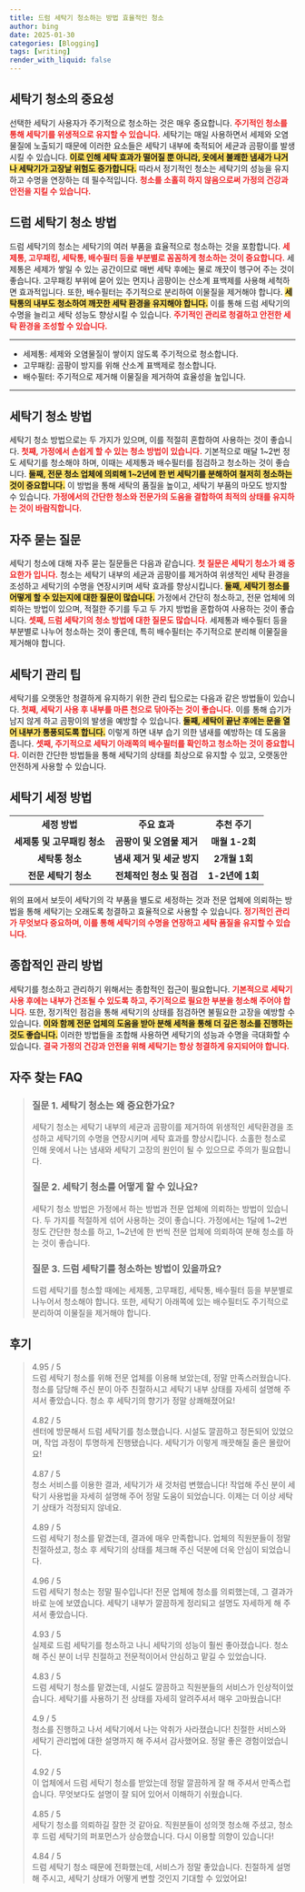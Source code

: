 ```yaml
---
title: 드럼 세탁기 청소하는 방법 효율적인 청소
author: bing
date: 2025-01-30
categories: [Blogging]
tags: [writing]
render_with_liquid: false
---
```



<h2 id='세탁기 청소의 중요성'>세탁기 청소의 중요성</h2>

<p>선택한 세탁기 사용자가 주기적으로 청소하는 것은 매우 중요합니다. <b><span style="color: #ee2323;">주기적인 청소를 통해 세탁기를 위생적으로 유지할 수 있습니다.</span></b> 세탁기는 매일 사용하면서 세제와 오염물질에 노출되기 때문에 이러한 요소들은 세탁기 내부에 축적되어 세균과 곰팡이를 발생시킬 수 있습니다. <b><span style="background-color: #ffe066;">이로 인해 세탁 효과가 떨어질 뿐 아니라, 옷에서 불쾌한 냄새가 나거나 세탁기가 고장날 위험도 증가합니다.</span></b> 따라서 정기적인 청소는 세탁기의 성능을 유지하고 수명을 연장하는 데 필수적입니다. <b><span style="color: #ee2323;">청소를 소홀히 하지 않음으로써 가정의 건강과 안전을 지킬 수 있습니다.</span></b></p>

<h2 id='드럼 세탁기 청소 방법'>드럼 세탁기 청소 방법</h2>

<p>드럼 세탁기의 청소는 세탁기의 여러 부품을 효율적으로 청소하는 것을 포함합니다. <b><span style="color: #ee2323;">세제통, 고무패킹, 세탁통, 배수필터 등을 부분별로 꼼꼼하게 청소하는 것이 중요합니다.</span></b> 세제통은 세제가 쌓일 수 있는 공간이므로 매번 세탁 후에는 물로 깨끗이 헹구어 주는 것이 좋습니다. 고무패킹 부위에 묻어 있는 먼지나 곰팡이는 산소계 표백제를 사용해 세척하면 효과적입니다. 또한, 배수필터는 주기적으로 분리하여 이물질을 제거해야 합니다. <b><span style="background-color: #ffe066;">세탁통의 내부도 청소하여 깨끗한 세탁 환경을 유지해야 합니다.</span></b> 이를 통해 드럼 세탁기의 수명을 늘리고 세탁 성능도 향상시킬 수 있습니다. <b><span style="color: #ee2323;">주기적인 관리로 청결하고 안전한 세탁 환경을 조성할 수 있습니다.</span></b></p>

<hr />

<ul>
    <li>세제통: 세제와 오염물질이 쌓이지 않도록 주기적으로 청소합니다.</li>
    <li>고무패킹: 곰팡이 방지를 위해 산소계 표백제로 청소합니다.</li>
    <li>배수필터: 주기적으로 제거해 이물질을 제거하여 효율성을 높입니다.</li>
</ul>

<hr />

<h2 id='세탁기 청소 방법'>세탁기 청소 방법</h2>

<p>세탁기 청소 방법으로는 두 가지가 있으며, 이를 적절히 혼합하여 사용하는 것이 좋습니다. <b><span style="color: #ee2323;">첫째, 가정에서 손쉽게 할 수 있는 청소 방법이 있습니다.</span></b> 기본적으로 매달 1~2번 정도 세탁기를 청소해야 하며, 이때는 세제통과 배수필터를 점검하고 청소하는 것이 좋습니다. <b><span style="background-color: #ffe066;">둘째, 전문 청소 업체에 의뢰해 1~2년에 한 번 세탁기를 분해하여 철저히 청소하는 것이 중요합니다.</span></b> 이 방법을 통해 세탁의 품질을 높이고, 세탁기 부품의 마모도 방지할 수 있습니다. <b><span style="color: #ee2323;">가정에서의 간단한 청소와 전문가의 도움을 결합하여 최적의 상태를 유지하는 것이 바람직합니다.</span></b></p>

<h2 id='자주 묻는 질문'>자주 묻는 질문</h2>

<p>세탁기 청소에 대해 자주 묻는 질문들은 다음과 같습니다. <b><span style="color: #ee2323;">첫 질문은 세탁기 청소가 왜 중요한가 입니다.</span></b> 청소는 세탁기 내부의 세균과 곰팡이를 제거하여 위생적인 세탁 환경을 조성하고 세탁기의 수명을 연장시키며 세탁 효과를 향상시킵니다. <b><span style="background-color: #ffe066;">둘째, 세탁기 청소를 어떻게 할 수 있는지에 대한 질문이 많습니다.</span></b> 가정에서 간단히 청소하고, 전문 업체에 의뢰하는 방법이 있으며, 적절한 주기를 두고 두 가지 방법을 혼합하여 사용하는 것이 좋습니다. <b><span style="color: #ee2323;">셋째, 드럼 세탁기의 청소 방법에 대한 질문도 많습니다.</span></b> 세제통과 배수필터 등을 부분별로 나누어 청소하는 것이 좋은데, 특히 배수필터는 주기적으로 분리해 이물질을 제거해야 합니다.</p>

<h2 id='세탁기 관리 팁'>세탁기 관리 팁</h2>

<p>세탁기를 오랫동안 청결하게 유지하기 위한 관리 팁으로는 다음과 같은 방법들이 있습니다. <b><span style="color: #ee2323;">첫째, 세탁기 사용 후 내부를 마른 천으로 닦아주는 것이 좋습니다.</span></b> 이를 통해 습기가 남지 않게 하고 곰팡이의 발생을 예방할 수 있습니다. <b><span style="background-color: #ffe066;">둘째, 세탁이 끝난 후에는 문을 열어 내부가 통풍되도록 합니다.</span></b> 이렇게 하면 내부 습기 의한 냄새를 예방하는 데 도움을 줍니다. <b><span style="color: #ee2323;">셋째, 주기적으로 세탁기 아래쪽의 배수필터를 확인하고 청소하는 것이 중요합니다.</span></b> 이러한 간단한 방법들을 통해 세탁기의 상태를 최상으로 유지할 수 있고, 오랫동안 안전하게 사용할 수 있습니다.</p>

<h2 id='세탁기 세정 방법'>세탁기 세정 방법</h2>

<table>
    <tr>
        <td style="text-align: center; height: 17px;"><b>세정 방법</b></td>
        <td style="text-align: center; height: 17px;"><b>주요 효과</b></td>
        <td style="text-align: center; height: 17px;"><b>추천 주기</b></td>
    </tr>
    <tr>
        <td style="text-align: center; height: 17px;"><b>세제통 및 고무패킹 청소</b></td>
        <td style="text-align: center; height: 17px;"><b>곰팡이 및 오염물 제거</b></td>
        <td style="text-align: center; height: 17px;"><b>매월 1-2회</b></td>
    </tr>
    <tr>
        <td style="text-align: center; height: 17px;"><b>세탁통 청소</b></td>
        <td style="text-align: center; height: 17px;"><b>냄새 제거 및 세균 방지</b></td>
        <td style="text-align: center; height: 17px;"><b>2개월 1회</b></td>
    </tr>
    <tr>
        <td style="text-align: center; height: 17px;"><b>전문 세탁기 청소</b></td>
        <td style="text-align: center; height: 17px;"><b>전체적인 청소 및 점검</b></td>
        <td style="text-align: center; height: 17px;"><b>1-2년에 1회</b></td>
    </tr>
</table>

<p>위의 표에서 보듯이 세탁기의 각 부품을 별도로 세정하는 것과 전문 업체에 의뢰하는 방법을 통해 세탁기는 오래도록 청결하고 효율적으로 사용할 수 있습니다. <b><span style="color: #ee2323;">정기적인 관리가 무엇보다 중요하며, 이를 통해 세탁기의 수명을 연장하고 세탁 품질을 유지할 수 있습니다.</span></b></p>

<h2 id='종합적인 관리 방법'>종합적인 관리 방법</h2>

<p>세탁기를 청소하고 관리하기 위해서는 종합적인 접근이 필요합니다. <b><span style="color: #ee2323;">기본적으로 세탁기 사용 후에는 내부가 건조될 수 있도록 하고, 주기적으로 필요한 부분을 청소해 주어야 합니다.</span></b> 또한, 정기적인 점검을 통해 세탁기의 상태를 점검하면 불필요한 고장을 예방할 수 있습니다. <b><span style="background-color: #ffe066;">이와 함께 전문 업체의 도움을 받아 분해 세척을 통해 더 깊은 청소를 진행하는 것도 좋습니다.</span></b> 이러한 방법들을 조합해 사용하면 세탁기의 성능과 수명을 극대화할 수 있습니다. <b><span style="color: #ee2323;">결국 가정의 건강과 안전을 위해 세탁기는 항상 청결하게 유지되어야 합니다.</span></b></p>


<h2 id='자주_찾는_FAQ'>자주 찾는 FAQ</h2>
<div itemscope="" itemtype="https://schema.org/FAQPage"> 
<blockquote> 
<div itemscope="" itemprop="mainEntity" itemtype="https://schema.org/Question"> 
<h3 itemprop="name">질문 1. 세탁기 청소는 왜 중요한가요?</h3> 
<div itemscope="" itemprop="acceptedAnswer" itemtype="https://schema.org/Answer"> 
<span itemprop="text"> 
<p>세탁기 청소는 세탁기 내부의 세균과 곰팡이를 제거하여 위생적인 세탁환경을 조성하고 세탁기의 수명을 연장시키며 세탁 효과를 향상시킵니다. 소홀한 청소로 인해 옷에서 나는 냄새와 세탁기 고장의 원인이 될 수 있으므로 주의가 필요합니다.</p> 
</span> 
</div> 
</div> 
<div itemscope="" itemprop="mainEntity" itemtype="https://schema.org/Question"> 
<h3 itemprop="name">질문 2. 세탁기 청소를 어떻게 할 수 있나요?</h3> 
<div itemscope="" itemprop="acceptedAnswer" itemtype="https://schema.org/Answer"> 
<span itemprop="text"> 
<p>세탁기 청소 방법은 가정에서 하는 방법과 전문 업체에 의뢰하는 방법이 있습니다. 두 가지를 적절하게 섞어 사용하는 것이 좋습니다. 가정에서는 1달에 1~2번 정도 간단한 청소를 하고, 1~2년에 한 번씩 전문 업체에 의뢰하여 분해 청소를 하는 것이 좋습니다.</p> 
</span> 
</div> 
</div> 
<div itemscope="" itemprop="mainEntity" itemtype="https://schema.org/Question"> 
<h3 itemprop="name">질문 3. 드럼 세탁기를 청소하는 방법이 있을까요?</h3> 
<div itemscope="" itemprop="acceptedAnswer" itemtype="https://schema.org/Answer"> 
<span itemprop="text"> 
<p>드럼 세탁기를 청소할 때에는 세제통, 고무패킹, 세탁통, 배수필터 등을 부분별로 나누어서 청소해야 합니다. 또한, 세탁기 아래쪽에 있는 배수필터도 주기적으로 분리하여 이물질을 제거해야 합니다.</p> 
</span> 
</div> 
</div> 
</blockquote> 
</div>
<h2 id='후기'>후기</h2>
<div itemscope itemtype="https://schema.org/Product">
  <blockquote>
  <div itemprop="review" itemscope itemtype="https://schema.org/Review">
      <div itemprop="reviewRating" itemscope itemtype="https://schema.org/Rating"> <span itemprop="ratingValue">4.95</span> / <span itemprop="bestRating">5</span> </div>
      <span itemprop="reviewBody">드럼 세탁기 청소를 위해 전문 업체를 이용해 보았는데, 정말 만족스러웠습니다. 청소를 담당해 주신 분이 아주 친절하시고 세탁기 내부 상태를 자세히 설명해 주셔서 좋았습니다. 청소 후 세탁기의 향기가 정말 상쾌해졌어요!</span>
  </div>
  <br>
  <div itemprop="review" itemscope itemtype="https://schema.org/Review">
      <div itemprop="reviewRating" itemscope itemtype="https://schema.org/Rating"> <span itemprop="ratingValue">4.82</span> / <span itemprop="bestRating">5</span> </div>
      <span itemprop="reviewBody">센터에 방문해서 드럼 세탁기를 청소했습니다. 시설도 깔끔하고 정돈되어 있었으며, 작업 과정이 투명하게 진행됐습니다. 세탁기가 이렇게 깨끗해질 줄은 몰랐어요!</span>
  </div>
  <br>
  <div itemprop="review" itemscope itemtype="https://schema.org/Review">
      <div itemprop="reviewRating" itemscope itemtype="https://schema.org/Rating"> <span itemprop="ratingValue">4.87</span> / <span itemprop="bestRating">5</span> </div>
      <span itemprop="reviewBody">청소 서비스를 이용한 결과, 세탁기가 새 것처럼 변했습니다! 작업해 주신 분이 세탁기 사용법을 자세히 설명해 주어 정말 도움이 되었습니다. 이제는 더 이상 세탁기 상태가 걱정되지 않네요.</span>
  </div>
  <br>
  <div itemprop="review" itemscope itemtype="https://schema.org/Review">
      <div itemprop="reviewRating" itemscope itemtype="https://schema.org/Rating"> <span itemprop="ratingValue">4.89</span> / <span itemprop="bestRating">5</span> </div>
      <span itemprop="reviewBody">드럼 세탁기 청소를 맡겼는데, 결과에 매우 만족합니다. 업체의 직원분들이 정말 친절하셨고, 청소 후 세탁기의 상태를 체크해 주신 덕분에 더욱 안심이 되었습니다.</span>
  </div>
  <br>
  <div itemprop="review" itemscope itemtype="https://schema.org/Review">
      <div itemprop="reviewRating" itemscope itemtype="https://schema.org/Rating"> <span itemprop="ratingValue">4.96</span> / <span itemprop="bestRating">5</span> </div>
      <span itemprop="reviewBody">드럼 세탁기 청소는 정말 필수입니다! 전문 업체에 청소를 의뢰했는데, 그 결과가 바로 눈에 보였습니다. 세탁기 내부가 깔끔하게 정리되고 설명도 자세하게 해 주셔서 좋았습니다.</span>
  </div>
  <br>
  <div itemprop="review" itemscope itemtype="https://schema.org/Review">
      <div itemprop="reviewRating" itemscope itemtype="https://schema.org/Rating"> <span itemprop="ratingValue">4.93</span> / <span itemprop="bestRating">5</span> </div>
      <span itemprop="reviewBody">실제로 드럼 세탁기를 청소하고 나니 세탁기의 성능이 훨씬 좋아졌습니다. 청소해 주신 분이 너무 친절하고 전문적이어서 안심하고 맡길 수 있었습니다.</span>
  </div>
  <br>
  <div itemprop="review" itemscope itemtype="https://schema.org/Review">
      <div itemprop="reviewRating" itemscope itemtype="https://schema.org/Rating"> <span itemprop="ratingValue">4.83</span> / <span itemprop="bestRating">5</span> </div>
      <span itemprop="reviewBody">드럼 세탁기 청소를 맡겼는데, 시설도 깔끔하고 직원분들의 서비스가 인상적이었습니다. 세탁기를 사용하기 전 상태를 자세히 알려주셔서 매우 고마웠습니다!</span>
  </div>
  <br>
  <div itemprop="review" itemscope itemtype="https://schema.org/Review">
      <div itemprop="reviewRating" itemscope itemtype="https://schema.org/Rating"> <span itemprop="ratingValue">4.9</span> / <span itemprop="bestRating">5</span> </div>
      <span itemprop="reviewBody">청소를 진행하고 나서 세탁기에서 나는 악취가 사라졌습니다! 친절한 서비스와 세탁기 관리법에 대한 설명까지 해 주셔서 감사했어요. 정말 좋은 경험이었습니다.</span>
  </div>
  <br>
  <div itemprop="review" itemscope itemtype="https://schema.org/Review">
      <div itemprop="reviewRating" itemscope itemtype="https://schema.org/Rating"> <span itemprop="ratingValue">4.92</span> / <span itemprop="bestRating">5</span> </div>
      <span itemprop="reviewBody">이 업체에서 드럼 세탁기 청소를 받았는데 정말 깔끔하게 잘 해 주셔서 만족스럽습니다. 무엇보다도 설명이 잘 되어 있어서 이해하기 쉬웠습니다.</span>
  </div>
  <br>
  <div itemprop="review" itemscope itemtype="https://schema.org/Review">
      <div itemprop="reviewRating" itemscope itemtype="https://schema.org/Rating"> <span itemprop="ratingValue">4.85</span> / <span itemprop="bestRating">5</span> </div>
      <span itemprop="reviewBody">세탁기 청소를 의뢰하길 잘한 것 같아요. 직원분들이 성의껏 청소해 주셨고, 청소 후 드럼 세탁기의 퍼포먼스가 상승했습니다. 다시 이용할 의향이 있습니다!</span>
  </div>
  <br>
  <div itemprop="review" itemscope itemtype="https://schema.org/Review">
      <div itemprop="reviewRating" itemscope itemtype="https://schema.org/Rating"> <span itemprop="ratingValue">4.84</span> / <span itemprop="bestRating">5</span> </div>
      <span itemprop="reviewBody">드럼 세탁기 청소 때문에 전화했는데, 서비스가 정말 좋았습니다. 친절하게 설명해 주시고, 세탁기 상태가 어떻게 변할 것인지 기대할 수 있었어요!</span>
  </div>
  </blockquote>
</div>
